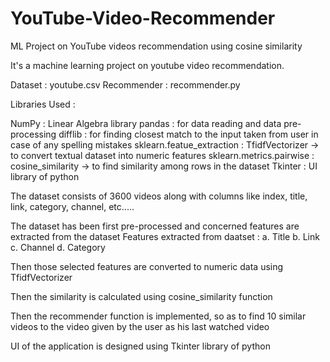 # YouTube-Video-Recommender
ML Project on YouTube videos recommendation using cosine similarity

It's a machine learning project on youtube video recommendation.

Dataset : youtube.csv Recommender : recommender.py

Libraries Used :

NumPy : Linear Algebra library 
pandas : for data reading and data pre-processing 
difflib : for finding closest match to the input taken from user in case of any spelling mistakes 
sklearn.featue_extraction : TfidfVectorizer -> to convert textual dataset into numeric features 
sklearn.metrics.pairwise : cosine_similarity -> to find similarity among rows in the dataset 
Tkinter : UI library of python

The dataset consists of 3600 videos along with columns like index, title, link, category, channel, etc.....

The dataset has been first pre-processed and concerned features are extracted from the dataset 
Features extracted from daatset : a. Title b. Link c. Channel d. Category

Then those selected features are converted to numeric data using TfidfVectorizer

Then the similarity is calculated using cosine_similarity function

Then the recommender function is implemented, so as to find 10 similar videos to the video given by the user as his last watched video

UI of the application is designed using Tkinter library of python
